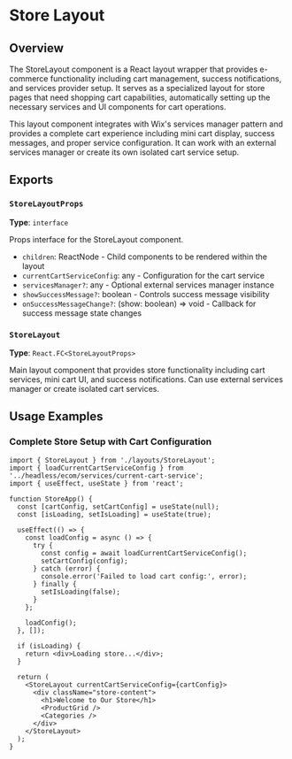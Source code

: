 # Store Layout

## Overview

The StoreLayout component is a React layout wrapper that provides e-commerce functionality including cart management, success notifications, and services provider setup. It serves as a specialized layout for store pages that need shopping cart capabilities, automatically setting up the necessary services and UI components for cart operations.

This layout component integrates with Wix's services manager pattern and provides a complete cart experience including mini cart display, success messages, and proper service configuration. It can work with an external services manager or create its own isolated cart service setup.

## Exports

### `StoreLayoutProps`
**Type**: `interface`

Props interface for the StoreLayout component.
- `children`: ReactNode - Child components to be rendered within the layout
- `currentCartServiceConfig`: any - Configuration for the cart service
- `servicesManager?`: any - Optional external services manager instance
- `showSuccessMessage?`: boolean - Controls success message visibility
- `onSuccessMessageChange?`: (show: boolean) => void - Callback for success message state changes

### `StoreLayout`
**Type**: `React.FC<StoreLayoutProps>`

Main layout component that provides store functionality including cart services, mini cart UI, and success notifications. Can use external services manager or create isolated cart services.

## Usage Examples

### Complete Store Setup with Cart Configuration
```tsx
import { StoreLayout } from './layouts/StoreLayout';
import { loadCurrentCartServiceConfig } from '../headless/ecom/services/current-cart-service';
import { useEffect, useState } from 'react';

function StoreApp() {
  const [cartConfig, setCartConfig] = useState(null);
  const [isLoading, setIsLoading] = useState(true);
  
  useEffect(() => {
    const loadConfig = async () => {
      try {
        const config = await loadCurrentCartServiceConfig();
        setCartConfig(config);
      } catch (error) {
        console.error('Failed to load cart config:', error);
      } finally {
        setIsLoading(false);
      }
    };
    
    loadConfig();
  }, []);
  
  if (isLoading) {
    return <div>Loading store...</div>;
  }
  
  return (
    <StoreLayout currentCartServiceConfig={cartConfig}>
      <div className="store-content">
        <h1>Welcome to Our Store</h1>
        <ProductGrid />
        <Categories />
      </div>
    </StoreLayout>
  );
}
```
